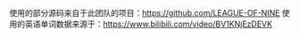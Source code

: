 使用的部分源码来自于此团队的项目：https://github.com/LEAGUE-OF-NINE
使用的英语单词数据来源于：https://www.bilibili.com/video/BV1KNjEzDEVK
